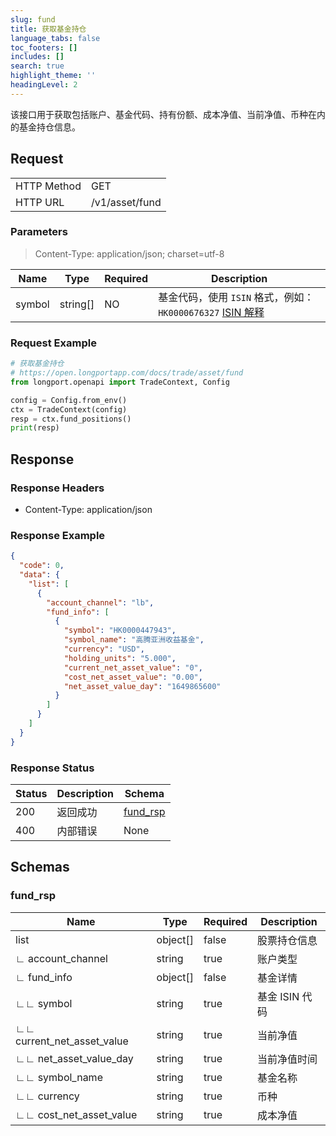```yaml
---
slug: fund
title: 获取基金持仓
language_tabs: false
toc_footers: []
includes: []
search: true
highlight_theme: ''
headingLevel: 2
---
```


该接口用于获取包括账户、基金代码、持有份额、成本净值、当前净值、币种在内的基金持仓信息。

<SDKLinks module="trade" klass="TradeContext" method="fund_positions" />

##

## Request

<table className="http-basic">
<tbody>
<tr><td className="http-basic-key">HTTP Method</td><td>GET</td></tr>
<tr><td className="http-basic-key">HTTP URL</td><td>/v1/asset/fund </td></tr>
</tbody>
</table>

### Parameters

> Content-Type: application/json; charset=utf-8

| Name   | Type     | Required | Description                                                                                                                                           |
| ------ | -------- | -------- | ----------------------------------------------------------------------------------------------------------------------------------------------------- |
| symbol | string[] | NO       | 基金代码，使用 `ISIN` 格式，例如：`HK0000676327` <a href="https://en.wikipedia.org/wiki/International_Securities_Identification_Number">ISIN 解释</a> |

### Request Example

```python
# 获取基金持仓
# https://open.longportapp.com/docs/trade/asset/fund
from longport.openapi import TradeContext, Config

config = Config.from_env()
ctx = TradeContext(config)
resp = ctx.fund_positions()
print(resp)
```

## Response

### Response Headers

- Content-Type: application/json

### Response Example

```json
{
  "code": 0,
  "data": {
    "list": [
      {
        "account_channel": "lb",
        "fund_info": [
          {
            "symbol": "HK0000447943",
            "symbol_name": "高腾亚洲收益基金",
            "currency": "USD",
            "holding_units": "5.000",
            "current_net_asset_value": "0",
            "cost_net_asset_value": "0.00",
            "net_asset_value_day": "1649865600"
          }
        ]
      }
    ]
  }
}
```

### Response Status

| Status | Description | Schema                      |
| ------ | ----------- | --------------------------- |
| 200    | 返回成功    | [fund_rsp](#schemafund_rsp) |
| 400    | 内部错误    | None                        |

<aside className="success">
</aside>

## Schemas

### fund_rsp

<a id="schemafund_rsp"></a>
<a id="schemafund_rsp"></a>

| Name                       | Type     | Required | Description    |
| -------------------------- | -------- | -------- | -------------- |
| list                       | object[] | false    | 股票持仓信息   |
| ∟ account_channel          | string   | true     | 账户类型       |
| ∟ fund_info                | object[] | false    | 基金详情       |
| ∟∟ symbol                  | string   | true     | 基金 ISIN 代码 |
| ∟∟ current_net_asset_value | string   | true     | 当前净值       |
| ∟∟ net_asset_value_day     | string   | true     | 当前净值时间   |
| ∟∟ symbol_name             | string   | true     | 基金名称       |
| ∟∟ currency                | string   | true     | 币种           |
| ∟∟ cost_net_asset_value    | string   | true     | 成本净值       |
